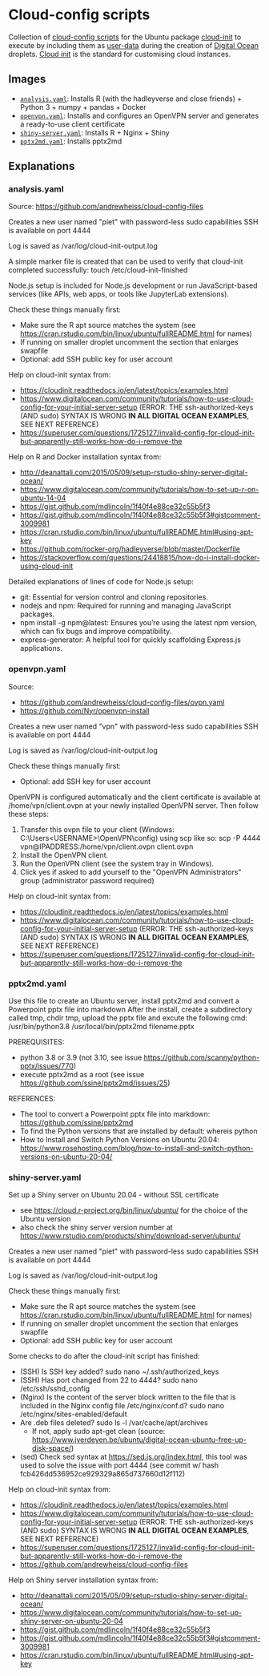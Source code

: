 # Cloud-config scripts

Collection of [cloud-config scripts](https://www.digitalocean.com/community/tutorials/an-introduction-to-cloud-config-scripting) for the Ubuntu package [cloud-init](https://help.ubuntu.com/community/CloudInit) to execute by including them as [user-data](https://www.digitalocean.com/blog/automating-application-deployments-with-user-data) during the creation of [Digital Ocean](https://www.digitalocean.com/) droplets. [Cloud init](https://cloud-init.io/) is the standard for customising cloud instances.

## Images

- [`analysis.yaml`](analysis.yaml): Installs R (with the hadleyverse and close friends) + Python 3 + numpy + pandas + Docker
- [`openvpn.yaml`](openvpn.yaml): Installs and configures an OpenVPN server and generates a ready-to-use client certificate
- [`shiny-server.yaml`](shiny-server.yaml): Installs R + Nginx + Shiny
- [`pptx2md.yaml`](pptx2md.yaml): Installs pptx2md

## Explanations

### analysis.yaml

Source: https://github.com/andrewheiss/cloud-config-files

Creates a new user named "piet" with password-less sudo capabilities
SSH is available on port 4444

Log is saved as /var/log/cloud-init-output.log

A simple marker file is created that can be used to verify that cloud-init completed successfully: touch /etc/cloud-init-finished

Node.js setup is included for Node.js development or run JavaScript-based services (like APIs, web apps, or tools like JupyterLab extensions).

Check these things manually first:
- Make sure the R apt source matches the system
  (see https://cran.rstudio.com/bin/linux/ubuntu/fullREADME.html for names)
- If running on smaller droplet uncomment the section that enlarges swapfile
- Optional: add SSH public key for user account

Help on cloud-init syntax from:
- https://cloudinit.readthedocs.io/en/latest/topics/examples.html
- https://www.digitalocean.com/community/tutorials/how-to-use-cloud-config-for-your-initial-server-setup
  (ERROR: THE ssh-authorized-keys (AND sudo) SYNTAX IS WRONG **IN ALL DIGITAL OCEAN EXAMPLES**, SEE NEXT REFERENCE)
- https://superuser.com/questions/1725127/invalid-config-for-cloud-init-but-apparently-still-works-how-do-i-remove-the

Help on R and Docker installation syntax from:
- http://deanattali.com/2015/05/09/setup-rstudio-shiny-server-digital-ocean/
- https://www.digitalocean.com/community/tutorials/how-to-set-up-r-on-ubuntu-14-04
- https://gist.github.com/mdlincoln/1f40f4e88ce32c55b5f3
- https://gist.github.com/mdlincoln/1f40f4e88ce32c55b5f3#gistcomment-3009981
- https://cran.rstudio.com/bin/linux/ubuntu/fullREADME.html#using-apt-key
- https://github.com/rocker-org/hadleyverse/blob/master/Dockerfile
- https://stackoverflow.com/questions/24418815/how-do-i-install-docker-using-cloud-init

Detailed explanations of lines of code for Node.js setup:
- git: Essential for version control and cloning repositories.
- nodejs and npm: Required for running and managing JavaScript packages.
- npm install -g npm@latest: Ensures you’re using the latest npm version, which can fix bugs and improve compatibility.
- express-generator: A helpful tool for quickly scaffolding Express.js applications.

### openvpn.yaml

Source:
- https://github.com/andrewheiss/cloud-config-files/ovpn.yaml
- https://github.com/Nyr/openvpn-install

Creates a new user named "vpn" with password-less sudo capabilities
SSH is available on port 4444

Log is saved as /var/log/cloud-init-output.log

Check these things manually first:
- Optional: add SSH key for user account

OpenVPN is configured automatically and the client certificate is available at /home/vpn/client.ovpn
at your newly installed OpenVPN server. Then follow these steps:
1. Transfer this ovpn file to your client (Windows: C:\Users\<USERNAME>\OpenVPN\config) using scp like so:
       scp -P 4444 vpn@IPADDRESS:/home/vpn/client.ovpn client.ovpn
2. Install the OpenVPN client.
3. Run the OpenVPN client (see the system tray in Windows).
4. Click yes if asked to add yourself to the "OpenVPN Administrators" group (administrator password required) 

Help on cloud-init syntax from:
- https://cloudinit.readthedocs.io/en/latest/topics/examples.html
- https://www.digitalocean.com/community/tutorials/how-to-use-cloud-config-for-your-initial-server-setup
  (ERROR: THE ssh-authorized-keys (AND sudo) SYNTAX IS WRONG **IN ALL DIGITAL OCEAN EXAMPLES**, SEE NEXT REFERENCE)
- https://superuser.com/questions/1725127/invalid-config-for-cloud-init-but-apparently-still-works-how-do-i-remove-the

### pptx2md.yaml

Use this file to create an Ubuntu server, install pptx2md and convert a Powerpoint pptx file into markdown
After the install, create a subdirectory called tmp, chdir tmp, upload the pptx file and excute the following cmd:
/usr/bin/python3.8 /usr/local/bin/pptx2md filename.pptx

PREREQUISITES:
- python 3.8 or 3.9 (not 3.10, see issue https://github.com/scanny/python-pptx/issues/770)
- execute pptx2md as a root (see issue https://github.com/ssine/pptx2md/issues/25)

REFERENCES:
- The tool to convert a Powerpoint pptx file into markdown: https://github.com/ssine/pptx2md
- To find the Python versions that are installed by default: whereis python
- How to Install and Switch Python Versions on Ubuntu 20.04: https://www.rosehosting.com/blog/how-to-install-and-switch-python-versions-on-ubuntu-20-04/

### shiny-server.yaml

Set up a Shiny server on Ubuntu 20.04 - without SSL certificate
- see https://cloud.r-project.org/bin/linux/ubuntu/ for the choice of the Ubuntu version
- also check the shiny server version number at https://www.rstudio.com/products/shiny/download-server/ubuntu/

Creates a new user named "piet" with password-less sudo capabilities
SSH is available on port 4444

Log is saved as /var/log/cloud-init-output.log

Check these things manually first:
- Make sure the R apt source matches the system
  (see https://cran.rstudio.com/bin/linux/ubuntu/fullREADME.html for names)
- If running on smaller droplet uncomment the section that enlarges swapfile
- Optional: add SSH public key for user account

Some checks to do after the cloud-init script has finished:
- (SSH) Is SSH key added? sudo nano ~/.ssh/authorized_keys
- (SSH) Has port changed from 22 to 4444? sudo nano /etc/ssh/sshd_config
- (Nginx) Is the content of the server block written to the file that is included in the Nginx config file /etc/nginx/conf.d? sudo nano /etc/nginx/sites-enabled/default
- Are .deb files deleted? sudo ls -l /var/cache/apt/archives
  - If not, apply sudo apt-get clean (source: https://www.jverdeyen.be/ubuntu/digital-ocean-ubuntu-free-up-disk-space/)
- (sed) Check sed syntax at https://sed.js.org/index.html, this tool was used to solve the issue with port 4444 (see commit w/ hash fcb426dd536952ce929329a865d737660d12f112)

Help on cloud-init syntax from:
- https://cloudinit.readthedocs.io/en/latest/topics/examples.html
- https://www.digitalocean.com/community/tutorials/how-to-use-cloud-config-for-your-initial-server-setup
  (ERROR: THE ssh-authorized-keys (AND sudo) SYNTAX IS WRONG **IN ALL DIGITAL OCEAN EXAMPLES**, SEE NEXT REFERENCE)
- https://superuser.com/questions/1725127/invalid-config-for-cloud-init-but-apparently-still-works-how-do-i-remove-the
- https://github.com/andrewheiss/cloud-config-files

Help on Shiny server installation syntax from:
- http://deanattali.com/2015/05/09/setup-rstudio-shiny-server-digital-ocean/
- https://www.digitalocean.com/community/tutorials/how-to-set-up-shiny-server-on-ubuntu-20-04
- https://gist.github.com/mdlincoln/1f40f4e88ce32c55b5f3
- https://gist.github.com/mdlincoln/1f40f4e88ce32c55b5f3#gistcomment-3009981
- https://cran.rstudio.com/bin/linux/ubuntu/fullREADME.html#using-apt-key

